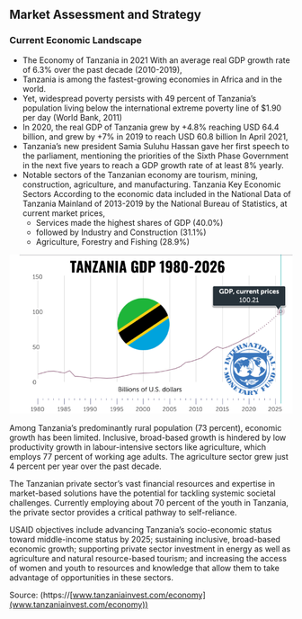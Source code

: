 ## Market Assessment and Strategy

### Current Economic Landscape

* The Economy of Tanzania in 2021  With an average real GDP growth rate of 6.3% over the past decade (2010-2019), 
* Tanzania is among the fastest-growing economies in Africa and in the world. 
* Yet, widespread poverty persists with 49 percent of Tanzania’s population living below the international extreme poverty line of $1.90 per day (World Bank, 2011)
* In 2020, the real GDP of Tanzania grew by +4.8% reaching USD 64.4 billion, and grew by +7% in 2019  to reach USD 60.8 billion In April 2021, 
* Tanzania’s new president Samia Suluhu Hassan gave her first speech to the parliament, mentioning the priorities of the Sixth Phase Government in the next five years to reach a GDP growth rate of at least 8% yearly. 
* Notable sectors of the Tanzanian economy are tourism, mining, construction, agriculture, and manufacturing. Tanzania Key Economic Sectors According to the economic data included in the National Data of Tanzania Mainland of 2013-2019 by the National Bureau of Statistics, at current market prices, 
    * Services made the highest shares of GDP (40.0%) 
    * followed by Industry and Construction (31.1%) 
    * Agriculture, Forestry and Fishing  (28.9%) 

![Tanzania GDP](./../img/tanzania_gdp.png "image_tooltip")

Among Tanzania’s predominantly rural population (73 percent), economic growth has been limited. Inclusive, broad-based growth is hindered by low productivity growth in labour-intensive sectors like agriculture, which employs 77 percent of working age adults. The agriculture sector grew just 4 percent per year over the past decade.

The Tanzanian private sector’s vast financial resources and expertise in market-based solutions have the potential for tackling systemic societal challenges. Currently employing about 70 percent of the youth in Tanzania, the private sector provides a critical pathway to self-reliance.

USAID objectives include advancing Tanzania’s socio-economic status toward middle-income status by 2025; sustaining inclusive, broad-based economic growth; supporting private sector investment in energy as well as agriculture and natural resource-based tourism; and increasing the access of women and youth to resources and knowledge that allow them to take advantage of opportunities in these sectors.

Source: (https://[www.tanzaniainvest.com/economy](www.tanzaniainvest.com/economy))

